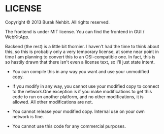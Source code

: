 LICENSE
=============

Copyright &copy; 2013 Burak Nehbit. All rights reserved.

The frontend is under MIT license. You can find the frontend in GUI / WebKitApp. 

Backend (the rest) is a little bit thornier. I haven't had the time to think about this, so this is probably only a very temporary license, at some near point in time I am planning to convert this to an OSI-compatible one. In fact, this is so hastily drawn that there isn't even a license text, so I'll just state intent.

* You can compile this in any way you want and use your unmodified copy. 

* If you modify in any way, you cannot use your modified copy to connect to the network.One exception is if you make modifications to get this code to run on another platform, and no other modifications, it is allowed. All other modifications are not.


* You cannot release your modified copy. Internal use on your own network is fine.

* You cannot use this code for any commercial purposes.